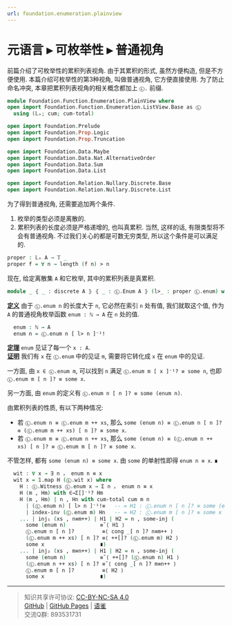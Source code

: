 ```yaml
---
url: foundation.enumeration.plainview
---
```


# 元语言 ▸ 可枚举性 ▸ 普通视角

前篇介绍了可枚举性的累积列表视角. 由于其累积的形式, 虽然方便构造, 但是不方便使用. 本篇介绍可枚举性的第3种视角, 叫做普通视角, 它方便直接使用. 为了防止命名冲突, 本章把累积列表视角的相关概念都加上 `Ⓛ.` 前缀.

```agda
module Foundation.Function.Enumeration.PlainView where
open import Foundation.Function.Enumeration.ListView.Base as Ⓛ
  using (𝕃ₙ; cum; cum-total)

open import Foundation.Prelude
open import Foundation.Prop.Logic
open import Foundation.Prop.Truncation

open import Foundation.Data.Maybe
open import Foundation.Data.Nat.AlternativeOrder
open import Foundation.Data.Sum
open import Foundation.Data.List

open import Foundation.Relation.Nullary.Discrete.Base
open import Foundation.Relation.Nullary.Discrete.List
```

为了得到普通视角, 还需要追加两个条件.

1. 枚举的类型必须是离散的.
2. 累积列表的长度必须是严格递增的, 也叫真累积. 当然, 这样的话, 有限类型将不会有普通视角. 不过我们关心的都是可数无穷类型, 所以这个条件是可以满足的.

```agda
proper : 𝕃ₙ A → 𝕋 _
proper f = ∀ n → length (f n) > n
```

现在, 给定离散集 `A` 和它枚举, 其中的累积列表是真累积.

```agda
module _ ⦃ _ : discrete A ⦄ ⦃ _ : Ⓛ.Enum A ⦄ (l>_ : proper Ⓛ.enum) where
```

**<u>定义</u>** 由于 `Ⓛ.enum n` 的长度大于 `n`, 它必然在索引 `n` 处有值, 我们就取这个值, 作为 `A` 的普通视角枚举函数 `enum : ℕ → A` 在 `n` 处的值.

```agda
  enum : ℕ → A
  enum n = Ⓛ.enum n [ l> n ]⁻¹!
```

**<u>定理</u>** `enum` 见证了每一个 `x : A`.  
**<u>证明</u>** 我们有 `x` 在 `Ⓛ.enum` 中的见证 `m`, 需要将它转化成 `x` 在 `enum` 中的见证.

一方面, 由 `x ∈ Ⓛ.enum m`, 可以找到 `n` 满足 `Ⓛ.enum m [ x ]⁻¹? ≡ some n`, 也即 `Ⓛ.enum m [ n ]? ≡ some x`.

另一方面, 由 `enum` 的定义有 `Ⓛ.enum n [ n ]? ≡ some (enum n)`.

由累积列表的性质, 有以下两种情况:

- 若 `Ⓛ.enum n ≡ Ⓛ.enum m ++ xs`, 那么
  `some (enum n) ≡ Ⓛ.enum n [ n ]? ≡ (Ⓛ.enum m ++ xs) [ n ]? ≡ some x`.
- 若 `Ⓛ.enum m ≡ Ⓛ.enum n ++ xs`, 那么
  `some (enum n) ≡ (Ⓛ.enum n ++ xs) [ n ]? ≡ Ⓛ.enum m [ n ]? ≡ some x`.

不管怎样, 都有 `some (enum n) ≡ some x`. 由 `some` 的单射性即得 `enum n ≡ x`. ∎

```agda
  wit : ∀ x → ∃ n ， enum n ≡ x
  wit x = 𝟙.map H (Ⓛ.wit x) where
    H : Ⓛ.Witness Ⓛ.enum x → Σ n ， enum n ≡ x
    H (m , Hm) with ∈→Σ[]⁻¹? Hm
    H (m , Hm) | n , Hn with cum-total cum m n
      | (Ⓛ.enum n) [ l> n ]⁻¹!≡   -- = H1 : Ⓛ.enum n [ n ]? ≡ some (enum n)
      | index-inv (Ⓛ.enum m) Hn   -- = H2 : Ⓛ.enum m [ n ]? ≡ some x
    ... | inj₁ (xs , n≡m++) | H1 | H2 = n , some-inj (
      some (enum n)           ≡˘⟨ H1 ⟩
      Ⓛ.enum n [ n ]?         ≡⟨ cong _[ n ]? n≡m++ ⟩
      (Ⓛ.enum m ++ xs) [ n ]? ≡⟨ ++[]? (Ⓛ.enum m) H2 ⟩
      some x                  ∎)
    ... | inj₂ (xs , m≡n++) | H1 | H2 = n , some-inj (
      some (enum n)           ≡˘⟨ ++[]? (Ⓛ.enum n) H1 ⟩
      (Ⓛ.enum n ++ xs) [ n ]? ≡˘⟨ cong _[ n ]? m≡n++ ⟩
      Ⓛ.enum m [ n ]?         ≡⟨ H2 ⟩
      some x                  ∎)
```

---
> 知识共享许可协议: [CC-BY-NC-SA 4.0](https://creativecommons.org/licenses/by-nc-sa/4.0/deed.zh)  
> [GitHub](https://github.com/choukh/MetaLogic/blob/main/src/Foundation/Function/Enumeration/PlainView.lagda.md) | [GitHub Pages](https://choukh.github.io/MetaLogic/Foundation.Function.Enumeration.PlainView.html) | [语雀](https://www.yuque.com/ocau/metalogic/foundation.enumeration.plainview)  
> 交流Q群: 893531731
